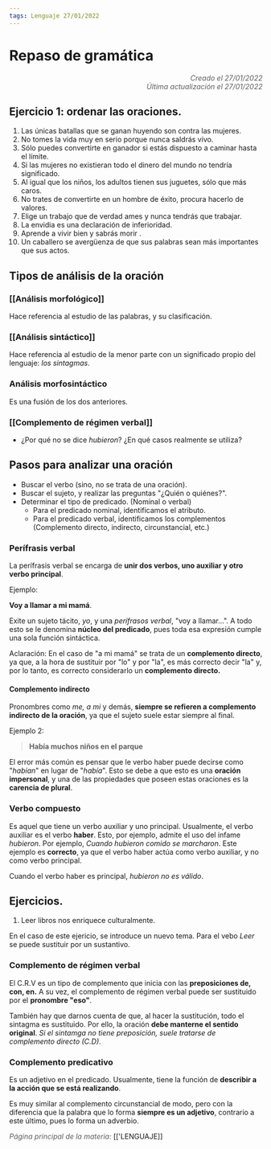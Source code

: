 ```yaml
---
tags: Lenguaje 27/01/2022
---
```


# Repaso de gramática
<div style="text-align: right; opacity: 0.7; font-style: italic;">Creado el 27/01/2022</div>
<div style="text-align: right; opacity: 0.7; font-style: italic;">Última actualización el 27/01/2022</div>

## Ejercicio 1: ordenar las oraciones.

1. Las únicas batallas que se ganan huyendo son contra las mujeres.
2. No tomes la vida muy en serio porque nunca saldrás vivo.
3. Sólo puedes convertirte en ganador si estás dispuesto a caminar hasta el límite.
4. Si las mujeres no existieran todo el dinero del mundo no tendría significado.
5. Al igual que los niños, los adultos tienen sus juguetes, sólo que más caros.
6. No trates de convertirte en un hombre de éxito, procura hacerlo de valores.
7. Elige un trabajo que de verdad ames y nunca tendrás que trabajar.
8. La envidia es una declaración de inferioridad.
9. Aprende a vivir bien y sabrás morir .
10. Un caballero se avergüenza de que sus palabras sean más importantes que sus actos.

## Tipos de análisis de la oración

### [[Análisis morfológico]]
Hace referencia al estudio de las palabras, y su clasificación.

### [[Análisis sintáctico]]
Hace referencia al estudio de la menor parte con un significado propio del lenguaje: *los sintagmas*.

### Análisis morfosintáctico

Es una fusión de los dos anteriores.

### [[Complemento de régimen verbal]]

- ¿Por qué no se dice *hubieron*? ¿En qué casos realmente se utiliza?

## Pasos para analizar una oración

- Buscar el verbo (sino, no se trata de una oración).
- Buscar el sujeto, y realizar las preguntas "¿Quién o quiénes?".
- Determinar el tipo de predicado. (Nominal o verbal)
	- Para el predicado nominal, identificamos el atributo.
	- Para el predicado verbal, identificamos los complementos (Complemento directo, indirecto, circunstancial, etc.)
### Perífrasis verbal

La perífrasis verbal se encarga de **unir dos verbos, uno auxiliar y otro verbo principal**.

Ejemplo:

**Voy a llamar a mi mamá**.

Exite un sujeto tácito, *yo*, y una *perífrasos verbal*, "voy a llamar...". A todo esto se le denomina **núcleo del predicado**, pues toda esa expresión cumple una sola función sintáctica.

Aclaración: En el caso de "a mi mamá" se trata de un **complemento directo**, ya que, a la hora de sustituir por "lo" y por "la", es más correcto decir "la" y, por lo tanto, es correcto considerarlo un **complemento directo.**

#### Complemento indirecto

Pronombres como *me, a mi* y demás, **siempre se refieren a complemento indirecto de la oración**, ya que el sujeto suele estar siempre al final.

Ejemplo 2:

> **Había muchos niños en el parque**

El error más común es pensar que le verbo haber puede decirse como "*habían*" en lugar de "*había*".
Esto se debe a que esto es una **oración impersonal**, y una de las propiedades que poseen estas oraciones es la **carencia de plural**.

### Verbo compuesto

Es aquel que tiene un verbo auxiliar y uno principal. Usualmente, el verbo auxiliar es el verbo **haber**. Esto, por ejemplo, admite el uso del infame *hubieron*. Por ejemplo, *Cuando hubieron comido se marcharon*. Este ejemplo es **correcto**, ya que el verbo haber actúa como verbo auxiliar, y no como verbo principal.

Cuando el verbo haber es principal, *hubieron no es válido*.

## Ejercicios.

1. Leer libros nos enriquece culturalmente.

En el caso de este ejericio, se introduce un nuevo tema. Para el vebo *Leer* se puede sustituir por un sustantivo.

### Complemento de régimen verbal

El C.R.V es un tipo de complemento que inicia con las **preposiciones de, con, en.** A su vez, el complemento de régimen verbal puede ser sustituido por el **pronombre "eso"**.

También hay que darnos cuenta de que, al hacer la sustitución, todo el sintagma es sustituido. Por ello, la oración **debe manterne el sentido original**.
*Si el sintamga no tiene preposición, suele tratarse de complemento directo (C.D)*.

### Complemento predicativo

Es un adjetivo en el predicado. Usualmente, tiene la función de **describir a la acción que se está realizando**.

Es muy similar al complemento circunstancial de modo, pero con la diferencia que la palabra que lo forma **siempre es un adjetivo**, contrario a este último, pues lo forma un adverbio.


<span style="opacity: 0.7; font-style: italic;">Página principal de la materia:</span> [['LENGUAJE]]